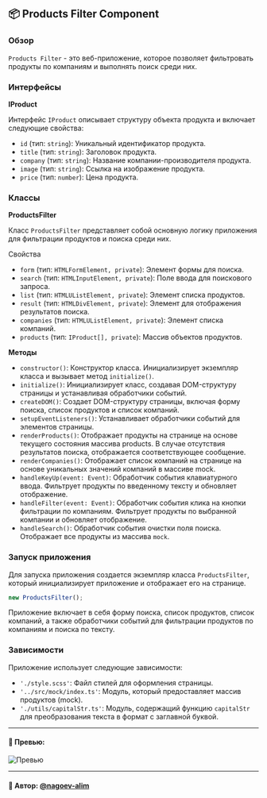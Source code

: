 ## 📦 Products Filter Component

### Обзор
`Products Filter` - это веб-приложение, которое позволяет фильтровать продукты по компаниям и выполнять поиск среди них.

### Интерфейсы
**IProduct**

Интерфейс `IProduct` описывает структуру объекта продукта и включает следующие свойства:

- `id` (тип: `string`): Уникальный идентификатор продукта.
- `title` (тип: `string`): Заголовок продукта.
- `company` (тип: `string`): Название компании-производителя продукта.
- `image` (тип: `string`): Ссылка на изображение продукта.
- `price` (тип: `number`): Цена продукта.

### Классы
**ProductsFilter**

Класс `ProductsFilter` представляет собой основную логику приложения для фильтрации продуктов и поиска среди них.

Свойства
- `form` (тип: `HTMLFormElement, private`): Элемент формы для поиска.
- `search` (тип: `HTMLInputElement, private`): Поле ввода для поискового запроса.
- `list` (тип: `HTMLUListElement, private`): Элемент списка продуктов.
- `result` (тип: `HTMLDivElement, private`): Элемент для отображения результатов поиска.
- `companies` (тип: `HTMLUListElement, private`): Элемент списка компаний.
- `products` (тип: `IProduct[], private`): Массив объектов продуктов.

**Методы**

- `constructor()`: Конструктор класса. Инициализирует экземпляр класса и вызывает метод `initialize()`.
- `initialize()`: Инициализирует класс, создавая DOM-структуру страницы и устанавливая обработчики событий.
- `createDOM()`: Создает DOM-структуру страницы, включая форму поиска, список продуктов и список компаний.
- `setupEventListeners()`: Устанавливает обработчики событий для элементов страницы.
- `renderProducts()`: Отображает продукты на странице на основе текущего состояния массива products. В случае отсутствия результатов поиска, отображается соответствующее сообщение.
- `renderCompanies()`: Отображает список компаний на странице на основе уникальных значений компаний в массиве mock.
- `handleKeyUp(event: Event)`: Обработчик события клавиатурного ввода. Фильтрует продукты по введенному тексту и обновляет отображение.
- `handleFilter(event: Event)`: Обработчик события клика на кнопки фильтрации по компаниям. Фильтрует продукты по выбранной компании и обновляет отображение.
- `handleSearch()`: Обработчик события очистки поля поиска. Отображает все продукты из массива `mock`.

### Запуск приложения

Для запуска приложения создается экземпляр класса `ProductsFilter`, который инициализирует приложение и отображает его на странице.
```typescript
new ProductsFilter();
```
Приложение включает в себя форму поиска, список продуктов, список компаний, а также обработчики событий для фильтрации продуктов по компаниям и поиска по тексту.

### Зависимости
Приложение использует следующие зависимости:

- `'./style.scss'`: Файл стилей для оформления страницы.
- `'../src/mock/index.ts'`: Модуль, который предоставляет массив продуктов (mock).
- `'./utils/capitalStr.ts'`: Модуль, содержащий функцию `capitalStr` для преобразования текста в формат с заглавной буквой.


---

#### 🌄 Превью:

![Превью](https://lh3.googleusercontent.com/drive-viewer/AITFw-y0B8bwZ287IG0gHQy1x6xPl-kGVB1wVEOuSuRYgD09z26QJSOfXAA1wWP5TK5LRRIjNDqkL4P8Xo39O2yk77c0mrgz5g=s1600)


-----

#### 🙌 Автор: [@nagoev-alim](https://github.com/nagoev-alim)

